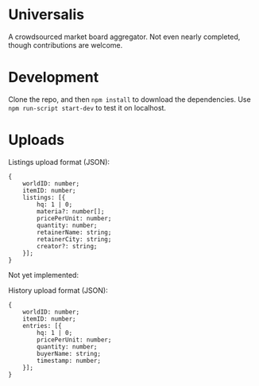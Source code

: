 # Universalis
A crowdsourced market board aggregator. Not even nearly completed, though contributions are welcome.

# Development
Clone the repo, and then `npm install` to download the dependencies. Use `npm run-script start-dev` to test it on localhost.

# Uploads
Listings upload format (JSON):

```
{
    worldID: number;
    itemID: number;
    listings: [{
        hq: 1 | 0;
        materia?: number[];
        pricePerUnit: number;
        quantity: number;
        retainerName: string;
        retainerCity: string;
        creator?: string;
    }];
}
```

Not yet implemented:

History upload format (JSON):

```
{
    worldID: number;
    itemID: number;
    entries: [{
        hq: 1 | 0;
        pricePerUnit: number;
        quantity: number;
        buyerName: string;
        timestamp: number;
    }];
}
```
